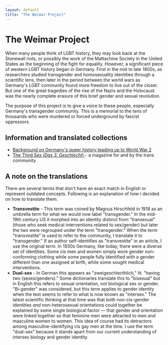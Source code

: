 ```yaml
---
layout: default
title: "The Weimar Project"
---
```


# The Weimar Project

When many people think of LGBT history, they may look back at the Stonewall riots, or possibly the work of the Mattachine Society in the United States as the beginning of the fight for equality. However, a significant piece of western LGBT history began in Germany. First in the mid to late 1800s, as researchers studied transgender and homosexuality identities through a scientific lens, then later in the period between the world wars as Germany's LGBT community found more freedom to live out of the closet. But one of the great tragedies of the rise of the Nazis and the Holocaust was the nearly complete erasure of this brief gender and sexual revolution.

The purpose of this project is to give a voice to these people, especially Germany's transgender community. This is a memorial to the tens of thousands who were murdered or forced underground by fascist oppressors.

<div class="toc">
  <h2>Information and translated collections</h2>
  <ul class="texts">
    <li class="text-title">
      <a href="/background">
        Background on Germany's queer history leading up to World War 2
      </a>
    </li>
    <li class="text-title">
      <a href="/das-dritte-geschlecht">
        The Third Sex (<i>Das 3. Geschlecht</i>)
      </a> - a magazine for and by the trans community
    </li>
  </ul>
</div>

## A note on the translations

There are several terms that don't have an exact match in English or represent outdated concepts. Following is an explanation of how I decided on how to translate them.

- **Transvestite** - This term was coined by Magnus Hirschfeld in 1918 as an umbrella term for what we would now label "transgender." In the mid-19th century US it morphed into an identity distinct from "transexual" (those who seek medical interventions related to sex/gender) but later the two were regrouped under the term "transgender." When the term "transvestite" is used to refer to the community, I translate it to "transgender." If an author self-identifies as "transvestite" in an article, I use the original term. In 1930s Germany, like today, there were a diverse set of identities. Some cis men and women simply wore gender non-conforming clothing while some people fully identified with a gender different than one assigned at birth, while some sought medical interventions.
- **Dual-sex** - In German this appears as "zweigeschlecthlich," lit. "having two (sexes/genders)." Some dictionaries translate this to "bisexual" but in English this refers to sexual orientation, not biological sex or gender. "Bi-gender" was considered, but this term applies to gender identity when the text seems to refer to what is now known as "intersex." The latest scientific thinking at that time was that both non-cis-gender identities _and_ non-heterosexual orientations could together be explained by some single biological factor &mdash; that gender and orientation were linked together so that feminine men were attracted to men and masculine women to women. This idea of course had its detractors among masculine-identifying cis gay men at the time. I use the term "dual-sex" because it stands apart from our current understanding of intersex biology and gender identity.

